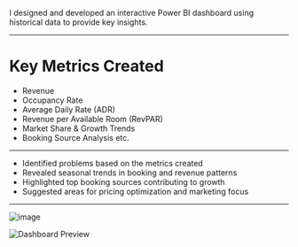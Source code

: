 
I designed and developed an interactive Power BI dashboard using historical data to provide key insights.


---

# Key Metrics Created

- Revenue
- Occupancy Rate
- Average Daily Rate (ADR)
- Revenue per Available Room (RevPAR)
- Market Share & Growth Trends
- Booking Source Analysis
  etc.

---


- Identified problems based on the metrics created
- Revealed seasonal trends in booking and revenue patterns
- Highlighted top booking sources contributing to growth
- Suggested areas for pricing optimization and marketing focus

---

![image](https://github.com/user-attachments/assets/0001edd6-2a81-41b1-b09e-4f918f9ef075)


![Dashboard Preview](dashboard-preview.png)



